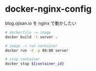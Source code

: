 # docker-nginx-config

blog.ojisan.io を nginx で動かしたい

```sh
# dockerfile -> image
docker build -t server .

# image -> run container
docker run -d -p 80:80 server

# stop container
docker stop ${container_id}
```
